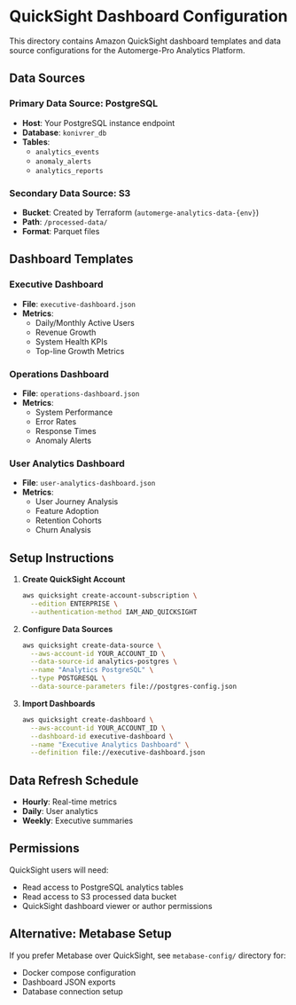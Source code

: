 # QuickSight Dashboard Configuration

This directory contains Amazon QuickSight dashboard templates and data source configurations for the Automerge-Pro Analytics Platform.

## Data Sources

### Primary Data Source: PostgreSQL
- **Host**: Your PostgreSQL instance endpoint
- **Database**: `konivrer_db`
- **Tables**:
  - `analytics_events`
  - `anomaly_alerts`
  - `analytics_reports`

### Secondary Data Source: S3
- **Bucket**: Created by Terraform (`automerge-analytics-data-{env}`)
- **Path**: `/processed-data/`
- **Format**: Parquet files

## Dashboard Templates

### Executive Dashboard
- **File**: `executive-dashboard.json`
- **Metrics**:
  - Daily/Monthly Active Users
  - Revenue Growth
  - System Health KPIs
  - Top-line Growth Metrics

### Operations Dashboard
- **File**: `operations-dashboard.json`
- **Metrics**:
  - System Performance
  - Error Rates
  - Response Times
  - Anomaly Alerts

### User Analytics Dashboard
- **File**: `user-analytics-dashboard.json`
- **Metrics**:
  - User Journey Analysis
  - Feature Adoption
  - Retention Cohorts
  - Churn Analysis

## Setup Instructions

1. **Create QuickSight Account**
   ```bash
   aws quicksight create-account-subscription \
     --edition ENTERPRISE \
     --authentication-method IAM_AND_QUICKSIGHT
   ```

2. **Configure Data Sources**
   ```bash
   aws quicksight create-data-source \
     --aws-account-id YOUR_ACCOUNT_ID \
     --data-source-id analytics-postgres \
     --name "Analytics PostgreSQL" \
     --type POSTGRESQL \
     --data-source-parameters file://postgres-config.json
   ```

3. **Import Dashboards**
   ```bash
   aws quicksight create-dashboard \
     --aws-account-id YOUR_ACCOUNT_ID \
     --dashboard-id executive-dashboard \
     --name "Executive Analytics Dashboard" \
     --definition file://executive-dashboard.json
   ```

## Data Refresh Schedule

- **Hourly**: Real-time metrics
- **Daily**: User analytics
- **Weekly**: Executive summaries

## Permissions

QuickSight users will need:
- Read access to PostgreSQL analytics tables
- Read access to S3 processed data bucket
- QuickSight dashboard viewer or author permissions

## Alternative: Metabase Setup

If you prefer Metabase over QuickSight, see `metabase-config/` directory for:
- Docker compose configuration
- Dashboard JSON exports
- Database connection setup